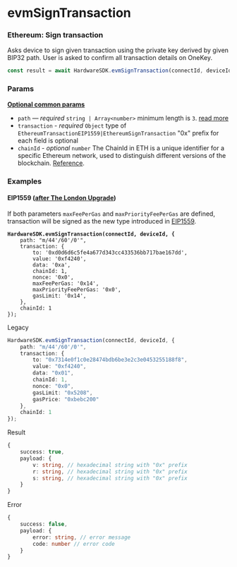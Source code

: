 # evmSignTransaction

### Ethereum: Sign transaction

Asks device to sign given transaction using the private key derived by given BIP32 path. User is asked to confirm all transaction details on OneKey.

```typescript
const result = await HardwareSDK.evmSignTransaction(connectId, deviceId, params);
```

### Params

[**Optional common params**](../../common-params.md)

* `path` — _required_ `string | Array<number>` minimum length is `3`. [read more](../../path-params.md)
* `transaction` - _required_ `Object` type of `EthereumTransactionEIP1559|EthereumSignTransaction` "0x" prefix for each field is optional
* `chainId` - _optional_ `number` The ChainId in ETH is a unique identifier for a specific Ethereum network, used to distinguish different versions of the blockchain. [Reference](https://github.com/ethereum-lists/chains/tree/master/\_data/chains).&#x20;

### Examples

#### EIP1559 ([after The London Upgrade](https://ethereum.org/en/developers/docs/gas/#post-london))

If both parameters `maxFeePerGas` and `maxPriorityFeePerGas` are defined, transaction will be signed as the new type introduced in [EIP1559](https://github.com/ethereum/EIPs/blob/master/EIPS/eip-1559.md).

<pre class="language-typescript"><code class="lang-typescript"><strong>HardwareSDK.evmSignTransaction(connectId, deviceId, {
</strong>    path: "m/44'/60'/0'",
    transaction: {
        to: '0xd0d6d6c5fe4a677d343cc433536bb717bae167dd',
        value: '0xf4240',
        data: '0xa',
        chainId: 1,
        nonce: '0x0',
        maxFeePerGas: '0x14',
        maxPriorityFeePerGas: '0x0',
        gasLimit: '0x14',
    },
    chainId: 1
});
</code></pre>

Legacy

```typescript
HardwareSDK.evmSignTransaction(connectId, deviceId, {
    path: "m/44'/60'/0'",
    transaction: {
        to: "0x7314e0f1c0e28474bdb6be3e2c3e0453255188f8",
        value: "0xf4240",
        data: "0x01",
        chainId: 1,
        nonce: "0x0",
        gasLimit: "0x5208",
        gasPrice: "0xbebc200"
    },
    chainId: 1
});
```

Result

```typescript
{
    success: true,
    payload: {
        v: string, // hexadecimal string with "0x" prefix
        r: string, // hexadecimal string with "0x" prefix
        s: string, // hexadecimal string with "0x" prefix
    }
}
```

Error

```typescript
{
    success: false,
    payload: {
        error: string, // error message
        code: number // error code
    }
}
```
